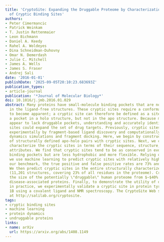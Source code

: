 ```yaml
---
title: 'CryptoSite: Expanding the Druggable Proteome by Characterization and Prediction
  of Cryptic Binding Sites'
authors:
- Peter Cimermancic
- Patrick Weinkam
- T. Justin Rettenmaier
- Leon Bichmann
- Daniel A. Keedy
- Rahel A. Woldeyes
- Dina Schneidman-Duhovny
- Omar N. Demerdash
- Julie C. Mitchell
- James A. Wells
- James S. Fraser
- Andrej Sali
date: '2016-01-01'
publishDate: '2025-09-05T20:10:23.683693Z'
publication_types:
- article-journal
publication: '*Journal of Molecular Biology*'
doi: 10.1016/j.jmb.2016.01.029
abstract: Many proteins have small-molecule binding pockets that are not easily detectable
  in the ligand-free structures. These cryptic sites require a conformational change
  to become apparent; a cryptic site can therefore be defined as a site that forms
  a pocket in a holo structure, but not in the apo structure. Because many proteins
  appear to lack druggable pockets, understanding and accurately identifying cryptic
  sites could expand the set of drug targets. Previously, cryptic sites were identified
  experimentally by fragment-based ligand discovery and computationally by long molecular
  dynamics simulations and fragment docking. Here, we begin by constructing a set
  of structurally defined apo-holo pairs with cryptic sites. Next, we comprehensively
  characterize the cryptic sites in terms of their sequence, structure, and dynamics
  attributes. We find that cryptic sites tend to be as conserved in evolution as traditional
  binding pockets but are less hydrophobic and more flexible. Relying on this characterization,
  we use machine learning to predict cryptic sites with relatively high accuracy (for
  our benchmark, the true positive and false positive rates are 73% and 29%, respectively).
  We then predict cryptic sites in the entire structurally characterized human proteome
  (11,201 structures, covering 23% of all residues in the proteome). CryptoSite increases
  the size of the potentially \"druggable\" human proteome from $∼$40% to $∼$78% of
  disease-associated proteins. Finally, to demonstrate the utility of our approach
  in practice, we experimentally validate a cryptic site in protein tyrosine phosphatase
  1B using a covalent ligand and NMR spectroscopy. The CryptoSite Web server is available
  at http://salilab.org/cryptosite.
tags:
- cryptic binding sites
- machine learning
- protein dynamics
- undruggable proteins
links:
- name: arXiv
  url: https://arxiv.org/abs/1408.1149
---
```

